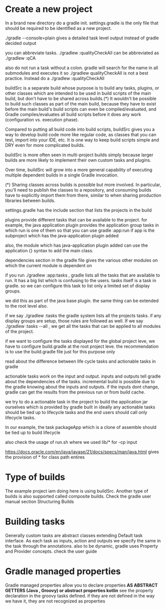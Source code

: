 # Create a new project

In a brand new directory do a gradle init. settings.gradle is the only file that should be required 
to be identified as a new project.

./gradle <task> --console=plain  gives a detailed task level output instead of gradle decided output

you can abbreviate tasks. ./gradlew :qualityCheckAll can be abbreviated as ./gradlew :qCA

also do not run a task without a colon. gradle will search for the name in all submodules and executes it
so ./gradlew qualityCheckAll is not a best practice. Instead do a ./gradlew :qualityCheckAll

buildSrc is a separate build whose purpose is to build any tasks, plugins, or other classes which are intended to be used in build scripts of the main build, but don't have to be shared across builds.(*) It wouldn't be possible to build such classes as part of the main build, because they have to exist before the main build's build scripts can even be compiled/evaluated, and Gradle compiles/evaluates all build scripts before it does any work (configuration vs. execution phase).

Compared to putting all build code into build scripts, buildSrc gives you a way to develop build code more like regular code, as classes that you can test, import into your IDE, etc. It is one way to keep build scripts simple and DRY even for more complicated builds.

buildSrc is more often seen in multi-project builds simply because larger builds are more likely to implement their own custom tasks and plugins.

Over time, buildSrc will grow into a more general capability of executing multiple dependent builds in a single Gradle invocation.

(*) Sharing classes across builds is possible but more involved. In particular, you'll need to publish the classes to a repository, and consuming builds have to explicitly import them from there, similar to when sharing production libraries between builds.

settings.gradle has the include section that lists the projects in the build

plugins provide different tasks that can be available to the project. 
for example, the java application plugin provides the application group tasks in which run is one of them so that you can use 
gradle :app:run if app is the subproject which has the java-application plugin added

also, the module which has java-application plugin added can use the application {} syntax to add the main class.

dependencies section in the gradle file gives the various other modules on which the current module is dependent on

if you run ./gradlew :app:tasks , gradle lists all the tasks that are available to run. It has a big list which is confusing to
the users. tasks itself is a task in gradle. so we can configure this task to list only a limited set of display groups.

we did this as part of the java base plugin. the same thing can be extended to the root level also. 

if we say ./gradlew :tasks the gradle system lists all the projects tasks. if any display groups are setup, those rules are 
followed as well. If we say ./gradlew :tasks --all , we get all the tasks that can be applied to all modules of the project.

if we want to configure the tasks displayed for the global project leve, we have to configure build.gradle at the root project leve.
the recommendation is to use the build.gradle file just for this purpose only

read about the difference between life cycle tasks and actionable tasks in gradle

actionable tasks work on the input and output. inputs and outputs tell gradle about the dependencies of the tasks.
incremental build is possible due to the gradle knowing about the inputs and outputs. if the inputs dont change, gradle can
get the results from the previous run or from build cache.

we try to do a actionable task in the project to build the application jar ourselves which is provided by gradle built in
ideally any actionable tasks should be tied up to lifecycle tasks and the end users should call only lifecycle tasks.

In our example, the task packageApp which is a clone of assemble should be tied up to build lifecycle

also check the usage of run.sh where we used lib/* for -cp input

https://docs.oracle.com/en/java/javase/21/docs/specs/man/java.html gives the provision of * for class path entires


# Type of builds
The example project iam doing here is using buildSrc. Another type of builds is also supported called composite builds.
Check the gradle user manual section Structuring Builds

# Building tasks
Generally custom tasks are abstract classes extending Default task interface. As each task as inputs, action and outputs
we specify the same in the task through the annotations. also to be dynamic, gradle uses Property and Provider concepts.
check the user guide

# Gradle managed properties
Gradle managed properties allow you to declare properties **AS ABSTRACT GETTERS (Java , Groovy) or abstract properties kotlin**
see the property declaration in the groovy tasks defined. if they are not defined in the way we have it, they are not recognized
as properties

